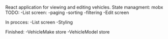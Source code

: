 React application for viewing and editing vehicles.
State managment: mobx
TODO:
    -List screen:
        -paging
        -sorting
        -filtering
    -Edit screen

In procces:
    -List screen
    -Styling
    
Finished:
    -VehicleMake store
    -VehicleModel store